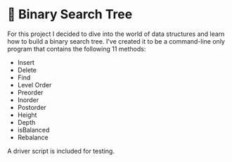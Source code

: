 <h1>🌲 Binary Search Tree</h1>

For this project I decided to dive into the world of data structures and learn how to build a binary search tree. I've created it to be a command-line only program that contains the following 11 methods:

  - Insert
  - Delete
  - Find
  - Level Order
  - Preorder
  - Inorder
  - Postorder
  - Height
  - Depth
  - isBalanced
  - Rebalance
  
  A driver script is included for testing.

